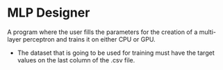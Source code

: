 # MLP Designer

A program where the user fills the parameters for the creation of a multi-layer perceptron and trains it on either CPU or GPU.

- The dataset that is going to be used for training must have the target values on the last column of the .csv file.
